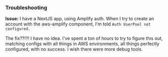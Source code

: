 ### Troubleshooting


**Issue:** 
I have a NextJS app, using Amplify auth. 
When I try to create an account with the aws-amplify component, 
I'm told ```Auth UserPool not configured.``` 

The fix??!?! I have no idea. I've spent a ton of hours to try to 
figure this out, matching configs with all things in AWS 
environments, all things perfectly configured, with no 
success. I wish there were more debug tools. 
